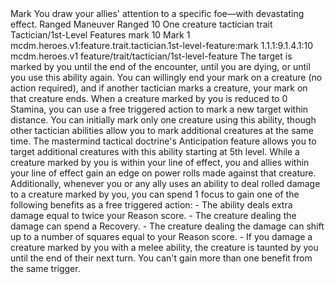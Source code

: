 <ability>
  <name>Mark</name>
  <flavor>You draw your allies&apos; attention to a specific foe—with devastating effect.</flavor>
  <keywords>
    <keyword>Ranged</keyword>
  </keywords>
  <type>Maneuver</type>
  <distance>Ranged 10</distance>
  <target>One creature</target>
  <metadata>
    <class>tactician</class>
    <feature_type>trait</feature_type>
    <file_dpath>Tactician/1st-Level Features</file_dpath>
    <item_id>mark</item_id>
    <item_index>10</item_index>
    <item_name>Mark</item_name>
    <level>1</level>
    <scc>mcdm.heroes.v1:feature.trait.tactician.1st-level-feature:mark</scc>
    <scdc>1.1.1:9.1.4.1:10</scdc>
    <source>mcdm.heroes.v1</source>
    <type>feature/trait/tactician/1st-level-feature</type>
  </metadata>
  <effects>
    <effect type="mundane">The target is marked by you until the end of the encounter, until you are dying, or until you use this ability again. You can willingly end your mark on a creature (no action required), and if another tactician marks a creature, your mark on that creature ends. When a creature marked by you is reduced to 0 Stamina, you can use a free triggered action to mark a new target within distance. You can initially mark only one creature using this ability, though other tactician abilities allow you to mark additional creatures at the same time. The mastermind tactical doctrine&apos;s Anticipation feature allows you to target additional creatures with this ability starting at 5th level. While a creature marked by you is within your line of effect, you and allies within your line of effect gain an edge on power rolls made against that creature. Additionally, whenever you or any ally uses an ability to deal rolled damage to a creature marked by you, you can spend 1 focus to gain one of the following benefits as a free triggered action: - The ability deals extra damage equal to twice your Reason score. - The creature dealing the damage can spend a Recovery. - The creature dealing the damage can shift up to a number of squares equal to your Reason score. - If you damage a creature marked by you with a melee ability, the creature is taunted by you until the end of their next turn. You can&apos;t gain more than one benefit from the same trigger.</effect>
  </effects>
</ability>
